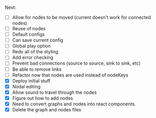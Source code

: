 Next:

- [ ] Allow for nodes to be moved (current doesn't work for connected nodes)
- [ ] Reuse of nodes
- [ ] Default configs
- [ ] Can save current config
- [ ] Global play option
- [ ] Redo all of the styling
- [ ] Add error checking
- [ ] Prevent bad connections (source to source, sink to sink, etc)
- [ ] Be able to remove links
- [ ] Refactor now that nodes are used instead of nodeKeys
- [x] Deploy initial stuff
- [x] Nodal editing
- [x] Allow sound to travel through the nodes
- [x] Figure out how to add nodes
- [x] Need to convert graphs and nodes into react components.
- [x] Delete the graph and nodes files
